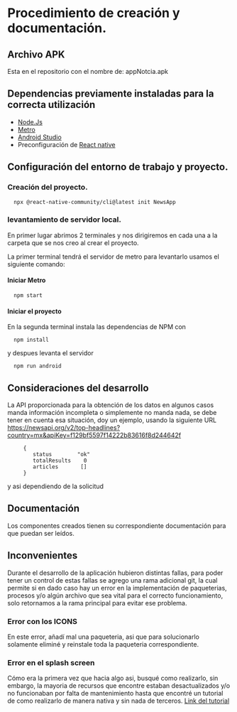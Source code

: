 # Procedimiento de creación y documentación.

## Archivo APK 
Esta en el repositorio con el nombre de: appNotcia.apk

## Dependencias previamente instaladas para la correcta utilización

* <a href="https://nodejs.org/en/download/package-manager" target="_blank">Node.Js</a> 
* <a href="https://metrobundler.dev/" target="_blank">Metro</a>
* <a href="https://developer.android.com/studio?hl=es-419" target="_blank">Android Studio</a>
* Preconfiguración de <a href="https://reactnative.dev/docs/set-up-your-environment" target="_blank">React native</a>

## Configuración del entorno de trabajo y proyecto.

### Creación del proyecto.

      npx @react-native-community/cli@latest init NewsApp

### levantamiento de servidor local.

En primer lugar abrimos 2 terminales y nos dirigiremos en cada una a la carpeta que se nos creo al crear el proyecto.

La primer terminal tendrá el servidor de metro para levantarlo usamos el siguiente comando:

#### Iniciar Metro

      npm start

#### Iniciar el proyecto

En la segunda terminal instala las dependencias de NPM con 

      npm install

y despues levanta el servidor

      npm run android

## Consideraciones del desarrollo

La API proporcionada para la obtención de los datos en algunos casos manda información incompleta o simplemente no manda nada, se debe tener en cuenta esa situación, doy un ejemplo, usando la siguiente URL
https://newsapi.org/v2/top-headlines?country=mx&apiKey=f129bf5597f14222b83616f8d244642f

         {
            status	      "ok"
            totalResults	0
            articles	   []
         }
      
y asi dependiendo de la solicitud


## Documentación

Los componentes creados tienen su correspondiente documentación para que puedan ser leídos.

## Inconvenientes

Durante el desarrollo de la aplicación hubieron distintas fallas, para poder tener un control de estas fallas se agrego una rama adicional git, la cual permite si en dado caso hay un error en la implementación de paqueterias, procesos y/o algún archivo que sea vital para el correcto funcionamiento, solo retornamos a la rama principal para evitar ese problema.

### Error con los ICONS

En este error, añadí mal una paqueteria, asi que para solucionarlo solamente eliminé y reinstale toda la paqueteria correspondiente.

### Error en el  splash screen 

Cómo era la primera vez que hacia algo asi, busqué como realizarlo, sin embargo, la mayoria de recursos que encontre estaban desactualizados y/o no funcionaban por falta de mantenimiento hasta que encontré un tutorial de como realizarlo de manera nativa y sin nada de terceros. <a href = 'https://medium.com/react-native-development/change-splash-screen-in-react-native-android-app-74e6622d699' target='_blank'>Link del tutorial</a>




